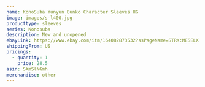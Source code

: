 ```yaml
---
name: KonoSuba Yunyun Bunko Character Sleeves HG
image: images/s-l400.jpg
producttype: sleeves
series: Konosuba
description: New and unopened
ebayLink: https://www.ebay.com/itm/164082873532?ssPageName=STRK:MESELX:IT&_trksid=p3984.m1555.l2649
shippingFrom: US
pricings:
  - quantity: 1
    price: 28.5
asin: SXmSlNGmh
merchandise: other
---
```

